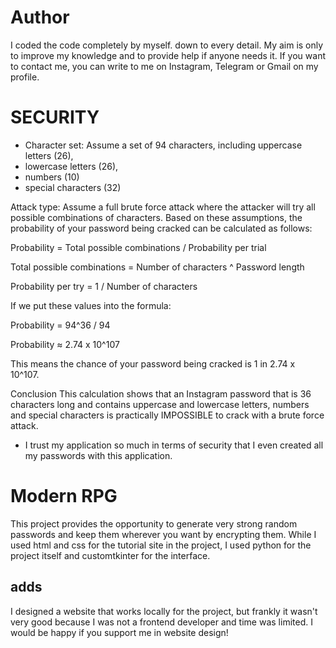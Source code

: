 # Author

I coded the code completely by myself. down to every detail. My aim is only to improve my knowledge and to provide help if anyone needs it. If you want to contact me, you can write to me on Instagram, Telegram or Gmail on my profile.

# SECURITY

- Character set: Assume a set of 94 characters, including uppercase letters (26), 
- lowercase letters (26), 
- numbers (10) 
- special characters (32)

Attack type: Assume a full brute force attack where the attacker will try all possible combinations of characters.
Based on these assumptions, the probability of your password being cracked can be calculated as follows:

Probability = Total possible combinations / Probability per trial

Total possible combinations = Number of characters ^ Password length

Probability per try = 1 / Number of characters

If we put these values ​​into the formula:

Probability = 94^36 / 94

Probability ≈ 2.74 x 10^107

This means the chance of your password being cracked is 1 in 2.74 x 10^107.

Conclusion
This calculation shows that an Instagram password that is 36 characters long and contains uppercase and lowercase letters, numbers and special characters is practically IMPOSSIBLE to crack with a brute force attack.

- I trust my application so much in terms of security that I even created all my passwords with this application.

# Modern RPG

This project provides the opportunity to generate very strong random passwords and keep them wherever you want by encrypting them. While I used html and css for the tutorial site in the project, I used python for the project itself and customtkinter for the interface.


## adds

I designed a website that works locally for the project, but frankly it wasn't very good because I was not a frontend developer and time was limited. I would be happy if you support me in website design!

  